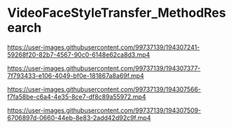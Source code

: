 # VideoFaceStyleTransfer_MethodResearch




https://user-images.githubusercontent.com/99737139/194307241-59268f20-82b7-4567-90c0-6148e62ca8d3.mp4

https://user-images.githubusercontent.com/99737139/194307377-7f793433-e106-4049-bf0e-181867a8a69f.mp4



https://user-images.githubusercontent.com/99737139/194307566-f7fa58be-c6a4-4e35-8ce7-df8c89a55972.mp4

https://user-images.githubusercontent.com/99737139/194307509-6706897d-0660-44eb-8e83-2add42d92c9f.mp4


